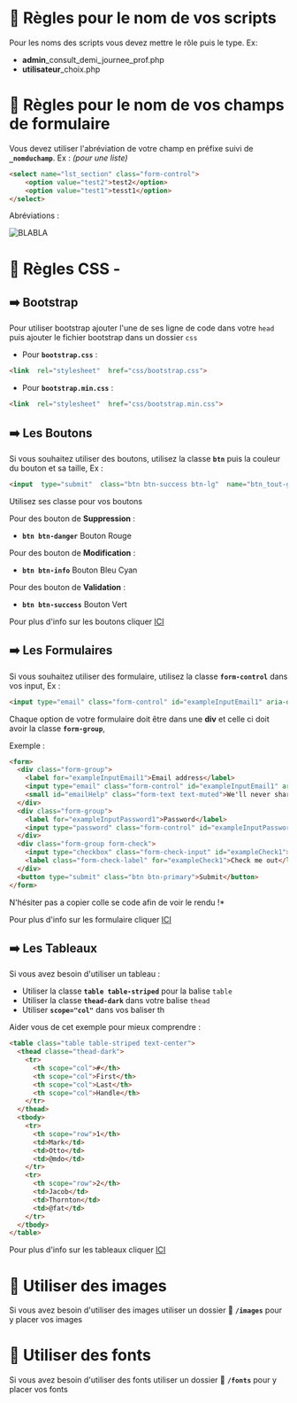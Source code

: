 # 📜 Règles pour le nom de vos scripts

Pour les noms des scripts vous devez mettre le rôle puis le type.
Ex: 

- **admin**_consult_demi_journee_prof.php
- **utilisateur**_choix.php

# 📜 Règles pour le nom de vos champs de formulaire

Vous devez utiliser l'abréviation de votre champ en préfixe suivi de **```_nomduchamp```**.
Ex :  *(pour une liste)*

````html
<select name="lst_section" class="form-control">
    <option value="test2">test2</option>
    <option value="test1">tesst1</option>
</select>
````

Abréviations :

![BLABLA](https://zupimages.net/up/19/13/xdk5.png)


# 📜 Règles CSS -

## ➡️ Bootstrap

Pour utiliser bootstrap ajouter l'une de ses ligne de code dans votre ```head``` puis ajouter le fichier bootstrap dans un dossier ```css```

- Pour **```bootstrap.css```** :
```html
<link  rel="stylesheet"  href="css/bootstrap.css">
```

- Pour **```bootstrap.min.css```** :
```html
<link  rel="stylesheet"  href="css/bootstrap.min.css">
```

## ➡️ Les Boutons 

Si vous souhaitez utiliser des boutons, utilisez la classe  **```btn```** puis la couleur du bouton et sa taille,
Ex :

```html
<input  type="submit"  class="btn btn-success btn-lg"  name="btn_tout-generer"  value="Tout générer">
```

Utilisez ses classe pour vos boutons

Pour des bouton de **Suppression** :

- **```btn btn-danger```** Bouton Rouge

Pour des bouton de **Modification**  :

- **```btn btn-info```** Bouton Bleu Cyan

Pour des bouton de **Validation**  :

- **```btn btn-success```** Bouton Vert


Pour plus d'info sur les boutons cliquer [ICI](https://getbootstrap.com/docs/4.3/components/buttons/)

## ➡️ Les Formulaires

Si vous souhaitez utiliser des formulaire, utilisez la classe  **```form-control```** dans vos input,
Ex :

```html
<input type="email" class="form-control" id="exampleInputEmail1" aria-describedby="emailHelp" placeholder="Enter email">
```

Chaque option de votre formulaire doit être dans une **div**  et celle ci doit avoir la classe **```form-group```**,

Exemple :

```html
<form>
  <div class="form-group">
    <label for="exampleInputEmail1">Email address</label>
    <input type="email" class="form-control" id="exampleInputEmail1" aria-describedby="emailHelp" placeholder="Enter email">
    <small id="emailHelp" class="form-text text-muted">We'll never share your email with anyone else.</small>
  </div>
  <div class="form-group">
    <label for="exampleInputPassword1">Password</label>
    <input type="password" class="form-control" id="exampleInputPassword1" placeholder="Password">
  </div>
  <div class="form-group form-check">
    <input type="checkbox" class="form-check-input" id="exampleCheck1">
    <label class="form-check-label" for="exampleCheck1">Check me out</label>
  </div>
  <button type="submit" class="btn btn-primary">Submit</button>
</form>
```
N'hésiter pas a copier colle se code afin de voir le rendu !*

Pour plus d'info sur les formulaire cliquer [ICI]([https://getbootstrap.com/docs/4.3/components/forms/](https://getbootstrap.com/docs/4.3/components/forms/))

## ➡️ Les Tableaux

Si vous avez besoin d'utiliser un tableau :

- Utiliser la classe **```table table-striped```**  pour la balise ```table```
- Utiliser la classe **```thead-dark```** dans votre balise ```thead```
- Utiliser **```scope="col"```** dans vos baliser th

Aider vous de cet exemple pour mieux comprendre :

```html
<table class="table table-striped text-center">
  <thead classe="thead-dark">
    <tr>
      <th scope="col">#</th>
      <th scope="col">First</th>
      <th scope="col">Last</th>
      <th scope="col">Handle</th>
    </tr>
  </thead>
  <tbody>
    <tr>
      <th scope="row">1</th>
      <td>Mark</td>
      <td>Otto</td>
      <td>@mdo</td>
    </tr>
    <tr>
      <th scope="row">2</th>
      <td>Jacob</td>
      <td>Thornton</td>
      <td>@fat</td>
    </tr>
  </tbody>
</table>
```

Pour plus d'info sur les tableaux cliquer [ICI](https://getbootstrap.com/docs/4.3/content/tables/)

# 📜 Utiliser des images 

Si vous avez besoin d'utiliser des images utiliser un dossier 📁 **```/images```** pour y placer vos images

# 📜 Utiliser des fonts

Si vous avez besoin d'utiliser des fonts utiliser un dossier 📁 **```/fonts```** pour y placer vos fonts
